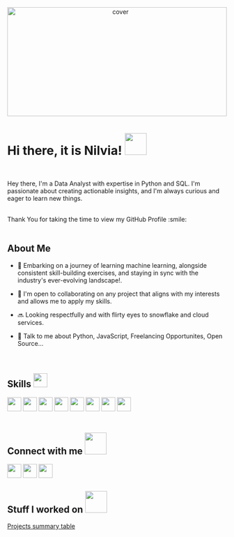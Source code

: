 <div align="center">
<img width="100%" height = "250px" src="https://raw.githubusercontent.com/rahulbanerjee26/githubProfileReadmeGenerator/main/banners/banner8.gif" alt="cover" />
</div>

<h1> Hi there, it is Nilvia! <img src = "https://raw.githubusercontent.com/rahulbanerjee26/githubProfileReadmeGenerator/main/gifs/wave.gif" width = 50px height='50px'> </h1>
<br>


<p align='rigth'>
Hey there, I'm a Data Analyst with expertise in Python and SQL. I'm passionate about creating actionable insights, and I'm always curious and eager to learn new things.
</p>
<br>


<div size='20px' align='rigth'> Thank You for taking the time to view my GitHub Profile :smile: 
</div>
<br>
<h2> About Me </h2>
  
  - 🔭 Embarking on a journey of learning machine learning, alongside consistent skill-building exercises, and staying in sync with the industry's ever-evolving landscape!.

- 👯 I'm open to collaborating on any project that aligns with my interests and allows me to apply my skills.
  
- 🔜 Looking respectfully and with flirty eyes to snowflake and cloud services.

- 💬 Talk to me about Python, JavaScript, Freelancing Opportunites, Open Source...
<br>


<h2> Skills <img src = "https://raw.githubusercontent.com/rahulbanerjee26/githubProfileReadmeGenerator/main/gifs/code.gif" width = 32px height=32px> </h2>
<div display="flex" gap="12px">
<img width ='32px' height='32px' src ='https://raw.githubusercontent.com/rahulbanerjee26/githubAboutMeGenerator/main/icons/python.svg'> 
<img width ='32px' height='32px' src ='https://raw.githubusercontent.com/rahulbanerjee26/githubAboutMeGenerator/main/icons/mysql.svg'>
<img width ='32px' height='32px' src ='https://cdn.worldvectorlogo.com/logos/tableau-software.svg'>
<img width ='32px' height='32px' src ='https://www.uc3m.es/sdic/media/sdic/img/mediana/original/im_power-bi-pro---icono/im_power-bi-pro---icono.png'>
<img width ='32px' height='32px' src ='https://raw.githubusercontent.com/rahulbanerjee26/githubAboutMeGenerator/main/icons/javascript.svg'>
<img width ='32px' height='32px' src ='https://raw.githubusercontent.com/rahulbanerjee26/githubAboutMeGenerator/main/icons/html.svg'>
<img width ='32px' height='32px' src ='https://raw.githubusercontent.com/rahulbanerjee26/githubAboutMeGenerator/main/icons/css.svg'>
<img width ='32px' height='32px' src ='https://raw.githubusercontent.com/rahulbanerjee26/githubAboutMeGenerator/main/icons/reactjs.svg'>
</div>

<br>


<h2> Connect with me <img src='https://raw.githubusercontent.com/rahulbanerjee26/githubProfileReadmeGenerator/main/gifs/handShake.gif' width="50px" height=50px> </h2>
<a href = 'https://www.linkedin.com/in/nilvia-a-02309720a/'> <img width = '32px' align= 'center' src="https://raw.githubusercontent.com/rahulbanerjee26/githubAboutMeGenerator/main/icons/linked-in-alt.svg"/></a> 
<a href = 'https://twitter.com/NilArj_'> <img width = '32px' align= 'center' src="https://raw.githubusercontent.com/rahulbanerjee26/githubAboutMeGenerator/main/icons/twitter.svg"/></a> 
<a href = 'https://github.com/NilArj'> <img width = '32px' align= 'center' src="https://raw.githubusercontent.com/rahulbanerjee26/githubAboutMeGenerator/main/icons/github.svg"/></a>
<br>


<h2> Stuff I worked on  <img src = "https://raw.githubusercontent.com/rahulbanerjee26/githubProfileReadmeGenerator/main/gifs/needABreak.gif" width = 50px height= 50px> </h2>
<a href="https://github.com/NilArj/Projects-overview">Projects summary table
</a>
<br>

